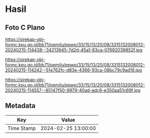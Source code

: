 # Hasil

## Foto C Plano

https://sirekap-obj-formc.kpu.go.id/bb71/pemilu/ppwp/33/15/13/20/08/3315132008012-20240215-114438--34213945-7d2d-45a1-83ca-07692039852f.jpg

https://sirekap-obj-formc.kpu.go.id/bb71/pemilu/ppwp/33/15/13/20/08/3315132008012-20240215-114242--51e762fc-d83e-4366-93ca-08bc79c9ad16.jpg

https://sirekap-obj-formc.kpu.go.id/bb71/pemilu/ppwp/33/15/13/20/08/3315132008012-20240215-114557--85147f50-9979-40ad-adc6-e350aa51c69f.jpg


## Metadata

| Key        | Value               |
| ---------- | ------------------- |
| Time Stamp | 2024-02-25 13:00:00 |



